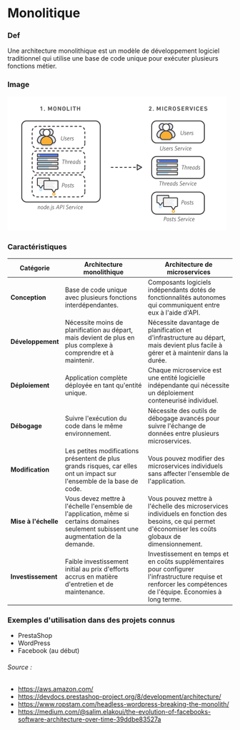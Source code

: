 # Monolitique

### Def
Une architecture monolithique est un modèle de développement logiciel traditionnel qui utilise une base de code unique pour exécuter plusieurs fonctions métier.


### Image
![alt text](image.png)

### Caractéristiques


| Catégorie      | Architecture monolithique                                                                                  | Architecture de microservices                                                                                                                                         |
|----------------|-------------------------------------------------------------------------------------------------------------|----------------------------------------------------------------------------------------------------------------------------------------------------------------------|
| **Conception** | Base de code unique avec plusieurs fonctions interdépendantes.                                             | Composants logiciels indépendants dotés de fonctionnalités autonomes qui communiquent entre eux à l'aide d'API.                                                      |
| **Développement** | Nécessite moins de planification au départ, mais devient de plus en plus complexe à comprendre et à maintenir. | Nécessite davantage de planification et d'infrastructure au départ, mais devient plus facile à gérer et à maintenir dans la durée.                                    |
| **Déploiement** | Application complète déployée en tant qu'entité unique.                                                    | Chaque microservice est une entité logicielle indépendante qui nécessite un déploiement conteneurisé individuel.                                                     |
| **Débogage**   | Suivre l'exécution du code dans le même environnement.                                                      | Nécessite des outils de débogage avancés pour suivre l'échange de données entre plusieurs microservices.                                                             |
| **Modification** | Les petites modifications présentent de plus grands risques, car elles ont un impact sur l'ensemble de la base de code. | Vous pouvez modifier des microservices individuels sans affecter l'ensemble de l'application.                                                                        |
| **Mise à l'échelle** | Vous devez mettre à l'échelle l'ensemble de l'application, même si certains domaines seulement subissent une augmentation de la demande. | Vous pouvez mettre à l'échelle des microservices individuels en fonction des besoins, ce qui permet d'économiser les coûts globaux de dimensionnement. |
| **Investissement** | Faible investissement initial au prix d'efforts accrus en matière d'entretien et de maintenance.          | Investissement en temps et en coûts supplémentaires pour configurer l'infrastructure requise et renforcer les compétences de l'équipe. Économies à long terme.        |


### Exemples d'utilisation dans des projets connus

- PrestaShop
- WordPress
- Facebook (au début)





###### Source :
- https://aws.amazon.com/
- https://devdocs.prestashop-project.org/8/development/architecture/
- https://www.ropstam.com/headless-wordpress-breaking-the-monolith/
- https://medium.com/@salim.elakoui/the-evolution-of-facebooks-software-architecture-over-time-39ddbe83527a
